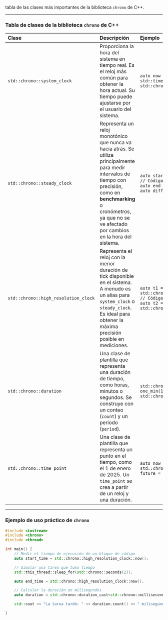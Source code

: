tabla de las clases más importantes de la biblioteca `chrono` de C++.

-----

### Tabla de clases de la biblioteca `chrono` de C++

| Clase | Descripción | Ejemplo |
| :--- | :--- | :--- |
| `std::chrono::system_clock` | Proporciona la hora del sistema en tiempo real. Es el reloj más común para obtener la hora actual. Su tiempo puede ajustarse por el usuario del sistema. | `auto now = std::chrono::system_clock::now();` <br> `std::time_t now_c = std::chrono::system_clock::to_time_t(now);` |
| `std::chrono::steady_clock` | Representa un reloj monotónico que nunca va hacia atrás. Se utiliza principalmente para medir intervalos de tiempo con precisión, como en **benchmarking** o cronómetros, ya que no se ve afectado por cambios en la hora del sistema. | `auto start = std::chrono::steady_clock::now();` <br> `// Código a medir` <br> `auto end = std::chrono::steady_clock::now();` <br> `auto diff = end - start;` |
| `std::chrono::high_resolution_clock` | Representa el reloj con la menor duración de tick disponible en el sistema. A menudo es un alias para `system_clock` o `steady_clock`. Es ideal para obtener la máxima precisión posible en mediciones. | `auto t1 = std::chrono::high_resolution_clock::now();` <br> `// Código a medir` <br> `auto t2 = std::chrono::high_resolution_clock::now();` |
| `std::chrono::duration` | Una clase de plantilla que representa una duración de tiempo, como horas, minutos o segundos. Se construye con un conteo (`count`) y un periodo (`period`). | `std::chrono::duration<double, std::ratio<60>> one_min(1.0);` <br> `std::chrono::seconds s(10);` |
| `std::chrono::time_point` | Una clase de plantilla que representa un punto en el tiempo, como el 1 de enero de 2025. Un `time_point` se crea a partir de un reloj y una duración. | `auto now = std::chrono::steady_clock::now();` <br> `std::chrono::time_point<std::chrono::steady_clock> future = now + std::chrono::seconds(10);` |

-----

### Ejemplo de uso práctico de `chrono`

```cpp
#include <iostream>
#include <chrono>
#include <thread>

int main() {
    // Medir el tiempo de ejecución de un bloque de código
    auto start_time = std::chrono::high_resolution_clock::now();

    // Simular una tarea que toma tiempo
    std::this_thread::sleep_for(std::chrono::seconds(2));

    auto end_time = std::chrono::high_resolution_clock::now();

    // Calcular la duración en milisegundos
    auto duration = std::chrono::duration_cast<std::chrono::milliseconds>(end_time - start_time);

    std::cout << "La tarea tardó: " << duration.count() << " milisegundos." << std::endl;

}
```
